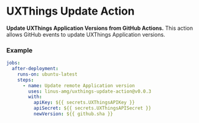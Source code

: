 # UXThings Update Action

**Update UXThings Application Versions from GitHub Actions.** This action allows GitHub events to update UXThings Application versions.

### Example
```yaml
jobs:
  after-deployment:
    runs-on: ubuntu-latest
    steps:
      - name: Update remote Application version
        uses: linus-amg/uxthings-update-action@v0.0.3
        with:
          apiKey: ${{ secrets.UXThingsAPIKey }}
          apiSecret: ${{ secrets.UXThingsAPISecret }}
          newVersion: ${{ github.sha }}
```
